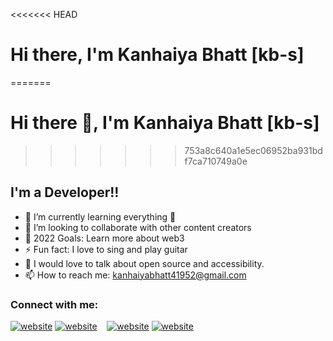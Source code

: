 <<<<<<< HEAD
# Hi there, I'm Kanhaiya Bhatt [kb-s]
=======

# Hi there 👋, I'm Kanhaiya Bhatt [kb-s]
>>>>>>> 753a8c640a1e5ec06952ba931bdf7ca710749a0e

## I'm a Developer!!


- 🌱 I’m currently learning everything 🤣
- 👯 I’m looking to collaborate with other content creators
- 🥅 2022 Goals: Learn more about web3
- ⚡ Fun fact: I love to sing and play guitar
- 💬 I would love to talk about open source and accessibility.
- 📫 How to reach me: kanhaiyabhatt41952@gmail.com


### Connect with me:


[![website](./img/twitter-light.svg)](https://twitter.com/kbhattst#gh-light-mode-only)
[![website](./img/twitter-dark.svg)](https://twitter.com/kbhattst#gh-dark-mode-only)
&nbsp;&nbsp;
[![website](./img/linkedin-light.svg)](https://www.linkedin.com/in/kanhaiya-bhatt/#gh-light-mode-only)
[![website](./img/linkedin-dark.svg)](https://www.linkedin.com/in/kanhaiya-bhatt/#gh-dark-mode-only)
&nbsp;&nbsp;



 
